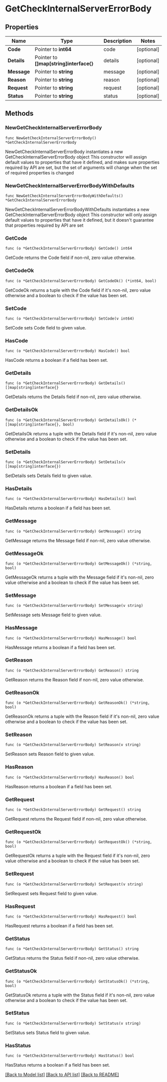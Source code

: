 # GetCheckInternalServerErrorBody

## Properties

Name | Type | Description | Notes
------------ | ------------- | ------------- | -------------
**Code** | Pointer to **int64** | code | [optional] 
**Details** | Pointer to **[]map[string]interface{}** | details | [optional] 
**Message** | Pointer to **string** | message | [optional] 
**Reason** | Pointer to **string** | reason | [optional] 
**Request** | Pointer to **string** | request | [optional] 
**Status** | Pointer to **string** | status | [optional] 

## Methods

### NewGetCheckInternalServerErrorBody

`func NewGetCheckInternalServerErrorBody() *GetCheckInternalServerErrorBody`

NewGetCheckInternalServerErrorBody instantiates a new GetCheckInternalServerErrorBody object
This constructor will assign default values to properties that have it defined,
and makes sure properties required by API are set, but the set of arguments
will change when the set of required properties is changed

### NewGetCheckInternalServerErrorBodyWithDefaults

`func NewGetCheckInternalServerErrorBodyWithDefaults() *GetCheckInternalServerErrorBody`

NewGetCheckInternalServerErrorBodyWithDefaults instantiates a new GetCheckInternalServerErrorBody object
This constructor will only assign default values to properties that have it defined,
but it doesn't guarantee that properties required by API are set

### GetCode

`func (o *GetCheckInternalServerErrorBody) GetCode() int64`

GetCode returns the Code field if non-nil, zero value otherwise.

### GetCodeOk

`func (o *GetCheckInternalServerErrorBody) GetCodeOk() (*int64, bool)`

GetCodeOk returns a tuple with the Code field if it's non-nil, zero value otherwise
and a boolean to check if the value has been set.

### SetCode

`func (o *GetCheckInternalServerErrorBody) SetCode(v int64)`

SetCode sets Code field to given value.

### HasCode

`func (o *GetCheckInternalServerErrorBody) HasCode() bool`

HasCode returns a boolean if a field has been set.

### GetDetails

`func (o *GetCheckInternalServerErrorBody) GetDetails() []map[string]interface{}`

GetDetails returns the Details field if non-nil, zero value otherwise.

### GetDetailsOk

`func (o *GetCheckInternalServerErrorBody) GetDetailsOk() (*[]map[string]interface{}, bool)`

GetDetailsOk returns a tuple with the Details field if it's non-nil, zero value otherwise
and a boolean to check if the value has been set.

### SetDetails

`func (o *GetCheckInternalServerErrorBody) SetDetails(v []map[string]interface{})`

SetDetails sets Details field to given value.

### HasDetails

`func (o *GetCheckInternalServerErrorBody) HasDetails() bool`

HasDetails returns a boolean if a field has been set.

### GetMessage

`func (o *GetCheckInternalServerErrorBody) GetMessage() string`

GetMessage returns the Message field if non-nil, zero value otherwise.

### GetMessageOk

`func (o *GetCheckInternalServerErrorBody) GetMessageOk() (*string, bool)`

GetMessageOk returns a tuple with the Message field if it's non-nil, zero value otherwise
and a boolean to check if the value has been set.

### SetMessage

`func (o *GetCheckInternalServerErrorBody) SetMessage(v string)`

SetMessage sets Message field to given value.

### HasMessage

`func (o *GetCheckInternalServerErrorBody) HasMessage() bool`

HasMessage returns a boolean if a field has been set.

### GetReason

`func (o *GetCheckInternalServerErrorBody) GetReason() string`

GetReason returns the Reason field if non-nil, zero value otherwise.

### GetReasonOk

`func (o *GetCheckInternalServerErrorBody) GetReasonOk() (*string, bool)`

GetReasonOk returns a tuple with the Reason field if it's non-nil, zero value otherwise
and a boolean to check if the value has been set.

### SetReason

`func (o *GetCheckInternalServerErrorBody) SetReason(v string)`

SetReason sets Reason field to given value.

### HasReason

`func (o *GetCheckInternalServerErrorBody) HasReason() bool`

HasReason returns a boolean if a field has been set.

### GetRequest

`func (o *GetCheckInternalServerErrorBody) GetRequest() string`

GetRequest returns the Request field if non-nil, zero value otherwise.

### GetRequestOk

`func (o *GetCheckInternalServerErrorBody) GetRequestOk() (*string, bool)`

GetRequestOk returns a tuple with the Request field if it's non-nil, zero value otherwise
and a boolean to check if the value has been set.

### SetRequest

`func (o *GetCheckInternalServerErrorBody) SetRequest(v string)`

SetRequest sets Request field to given value.

### HasRequest

`func (o *GetCheckInternalServerErrorBody) HasRequest() bool`

HasRequest returns a boolean if a field has been set.

### GetStatus

`func (o *GetCheckInternalServerErrorBody) GetStatus() string`

GetStatus returns the Status field if non-nil, zero value otherwise.

### GetStatusOk

`func (o *GetCheckInternalServerErrorBody) GetStatusOk() (*string, bool)`

GetStatusOk returns a tuple with the Status field if it's non-nil, zero value otherwise
and a boolean to check if the value has been set.

### SetStatus

`func (o *GetCheckInternalServerErrorBody) SetStatus(v string)`

SetStatus sets Status field to given value.

### HasStatus

`func (o *GetCheckInternalServerErrorBody) HasStatus() bool`

HasStatus returns a boolean if a field has been set.


[[Back to Model list]](../README.md#documentation-for-models) [[Back to API list]](../README.md#documentation-for-api-endpoints) [[Back to README]](../README.md)



